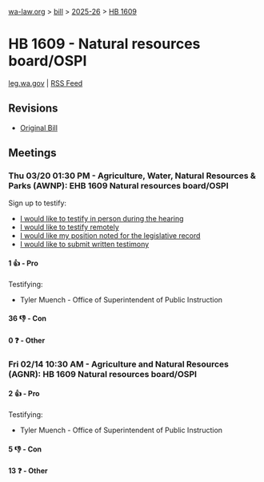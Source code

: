 [wa-law.org](/) > [bill](/bill/) > [2025-26](/bill/2025-26/) > [HB 1609](/bill/2025-26/hb/1609/)

# HB 1609 - Natural resources board/OSPI
[leg.wa.gov](https://app.leg.wa.gov/billsummary?BillNumber=1609&Year=2025&Initiative=false) | [RSS Feed](./rss.xml)

## Revisions
* [Original Bill](1/)

## Meetings
### Thu 03/20 01:30 PM - Agriculture, Water, Natural Resources & Parks (AWNP): EHB 1609 Natural resources board/OSPI
Sign up to testify:
* [I would like to testify in person during the hearing](https://app.leg.wa.gov/csi/Testifier/Add?chamber=House&mId=33025&aId=165904&caId=26566&tId=1)
* [I would like to testify remotely](https://app.leg.wa.gov/csi/Testifier/Add?chamber=House&mId=33025&aId=165904&caId=26566&tId=2)
* [I would like my position noted for the legislative record](https://app.leg.wa.gov/csi/Testifier/Add?chamber=House&mId=33025&aId=165904&caId=26566&tId=3)
* [I would like to submit written testimony](https://app.leg.wa.gov/csi/Testifier/Add?chamber=House&mId=33025&aId=165904&caId=26566&tId=4)

#### 1 👍 - Pro
Testifying:
* Tyler Muench - Office of Superintendent of Public Instruction

#### 36 👎 - Con

#### 0 ❓ - Other

### Fri 02/14 10:30 AM - Agriculture and Natural Resources (AGNR): HB 1609 Natural resources board/OSPI
#### 2 👍 - Pro
Testifying:
* Tyler Muench - Office of Superintendent of Public Instruction

#### 5 👎 - Con

#### 13 ❓ - Other
